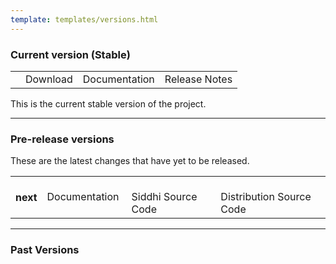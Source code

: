 ```yaml
---
template: templates/versions.html
---
```


<!--
 * Copyright (c) 2019, WSO2 Inc. (http://www.wso2.org) All Rights Reserved.
 *
 * WSO2 Inc. licenses this file to you under the Apache License,
 * Version 2.0 (the "License"); you may not use this file except
 * in compliance with the License.
 * You may obtain a copy of the License at
 *
 * http://www.apache.org/licenses/LICENSE-2.0
 *
 * Unless required by applicable law or agreed to in writing,
 * software distributed under the License is distributed on an
 * "AS IS" BASIS, WITHOUT WARRANTIES OR CONDITIONS OF ANY
 * KIND, either express or implied. See the License for the
 * specific language governing permissions and limitations
 * under the License.
-->

### Current version (Stable)

<table>
    <tbody>
        <tr>
            <th id="current-version-number"><!-- latest-version --></th>
            <td>
                <a id="current-version-download-link">Download</a>
            </td>
            <td>
                <a id="current-version-documentation-link">Documentation</a>
            </td>
            <td>
                <a id="current-version-release-notes-link">Release Notes</a>
            </td>
        </tr>
    </tbody>
</table>

This is the current stable version of the project.

---

### Pre-release versions
These are the latest changes that have yet to be released.

<table>
    <tbody>
        <tr>
            <th id="pre-release-version-name">next</th>
            <td>
                <a id="pre-release-version-documentation-link">Documentation</a>
            </td>
            <td>
                <a href="https://github.com/siddhi-io/siddhi/tree/master" target="_blank">
                    <div class="md-source-code-icon" style="display:inline-block;vertical-align: top;">
                        <svg viewBox="0 0 20 20" width="20" height="20">
                          <use xlink:href="#__github" width="20" height="20"></use>
                        </svg>
                    </div><div style="display:inline-block;vertical-align:top;padding-left: 0.25rem;">
                    Siddhi Source Code
                    </div>
                </a>
            </td>
           <td>
               <a href="https://github.com/siddhi-io/distribution/tree/master" target="_blank">
                   <div class="md-source-code-icon" style="display:inline-block;vertical-align: top;">
                       <svg viewBox="0 0 20 20" width="20" height="20">
                         <use xlink:href="#__github" width="20" height="20"></use>
                       </svg>
                   </div><div style="display:inline-block;vertical-align:top;padding-left: 0.25rem;">
                   Distribution Source Code
                   </div>
               </a>
           </td>
        </tr>
    </tbody>
</table>

---

### Past Versions

<table>
    <tbody id="previous-versions">
        <!-- Will populate from the script -->
    </tbody>
</table>
